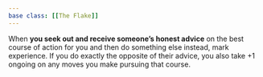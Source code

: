 ```yaml
---
base class: [[The Flake]]
---
```

When **you seek out and receive someone’s honest advice** on the best course of action for you and then do something else instead, mark experience. If you do exactly the opposite of their advice, you also take +1 ongoing on any moves you make pursuing that course.